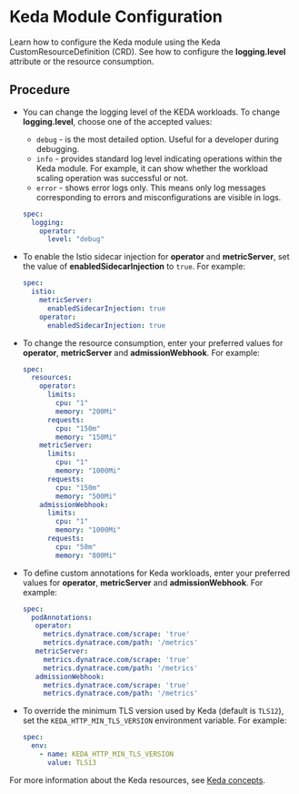 # Keda Module Configuration

Learn how to configure the Keda module using the Keda CustomResourceDefinition (CRD).
See how to configure the **logging.level** attribute or the resource consumption.

## Procedure

- You can change the logging level of the KEDA workloads. To change **logging.level**, choose one of the accepted values:
   - `debug` - is the most detailed option. Useful for a developer during debugging.
   - `info` - provides standard log level indicating operations within the Keda module. For example, it can show whether the workload scaling operation was successful or not.
   - `error` - shows error logs only. This means only log messages corresponding to errors and misconfigurations are visible in logs.

   ```yaml
   spec:
     logging:
       operator:
         level: "debug"
   ```

- To enable the Istio sidecar injection for **operator** and **metricServer**, set the value of **enabledSidecarInjection** to `true`. For example:

  ```yaml
  spec:
    istio:
      metricServer:
        enabledSidecarInjection: true
      operator:
        enabledSidecarInjection: true
  ```

- To change the resource consumption, enter your preferred values for **operator**, **metricServer** and **admissionWebhook**. For example:

   ```yaml
   spec:
     resources:
       operator:
         limits:
           cpu: "1"
           memory: "200Mi"
         requests:
           cpu: "150m"
           memory: "150Mi"
       metricServer:
         limits:
           cpu: "1"
           memory: "1000Mi"
         requests:
           cpu: "150m"
           memory: "500Mi"
       admissionWebhook:
         limits:
           cpu: "1"
           memory: "1000Mi"
         requests:
           cpu: "50m"
           memory: "800Mi"
   
   ```

- To define custom annotations for Keda workloads, enter your preferred values for **operator**, **metricServer** and **admissionWebhook**. For example:

   ```yaml
   spec:
     podAnnotations:
      operator:
        metrics.dynatrace.com/scrape: 'true'
        metrics.dynatrace.com/path: '/metrics'
      metricServer:
        metrics.dynatrace.com/scrape: 'true'
        metrics.dynatrace.com/path: '/metrics'
      admissionWebhook:
        metrics.dynatrace.com/scrape: 'true'
        metrics.dynatrace.com/path: '/metrics'
   
   ```

- To override the minimum TLS version used by Keda (default is `TLS12`), set the `KEDA_HTTP_MIN_TLS_VERSION` environment variable. For example:

   ```yaml
   spec:
     env:
       - name: KEDA_HTTP_MIN_TLS_VERSION
         value: TLS13
   ```

For more information about the Keda resources, see [Keda concepts](https://keda.sh/docs/latest/concepts/).
